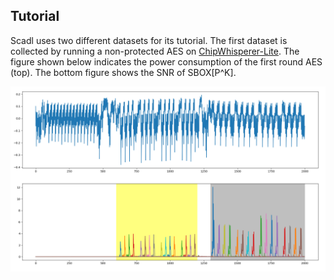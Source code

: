 ## Tutorial

Scadl uses two different datasets for its tutorial. The first dataset is collected by running a non-protected AES on [ChipWhisperer-Lite](https://rtfm.newae.com/Targets/CW303%20Arm/). The figure shown below indicates the power consumption of the first round AES (top). The bottom figure shows the SNR of SBOX[P^K]. 

![Test Image 6](images/cw_aes.png)




